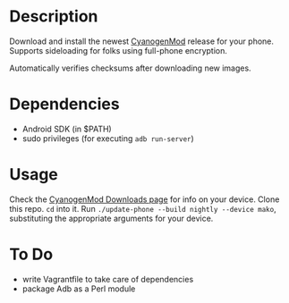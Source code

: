 Description
============

Download and install the newest [CyanogenMod](http://www.cyanogenmod.org/) 
release for your phone. Supports sideloading for folks using full-phone encryption.

Automatically verifies checksums after downloading new images.

Dependencies
============

 - Android SDK (in $PATH)
 - sudo privileges (for executing `adb run-server`)

Usage
=====

Check the [CyanogenMod Downloads page](http://download.cyanogenmod.org/) for info on your device. 
Clone this repo. 
`cd` into it.
Run `./update-phone --build nightly --device mako`, substituting the appropriate arguments for your device.

To Do
=====
- write Vagrantfile to take care of dependencies
- package Adb as a Perl module
